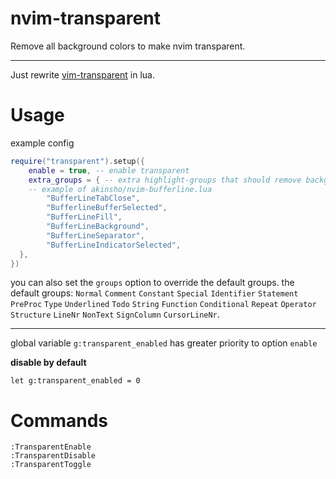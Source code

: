 # nvim-transparent

Remove all background colors to make nvim transparent.

---

Just rewrite [vim-transparent](https://github.com/Kjwon15/vim-transparent) in lua.

# Usage

example config

```lua
require("transparent").setup({
	enable = true, -- enable transparent
	extra_groups = { -- extra highlight-groups that should remove background color
    -- example of akinsho/nvim-bufferline.lua
		"BufferLineTabClose",
		"BufferlineBufferSelected",
		"BufferLineFill",
		"BufferLineBackground",
		"BufferLineSeparator",
		"BufferLineIndicatorSelected",
  },
})
```

you can also set the `groups` option to override the default groups. the default groups:
`Normal` `Comment` `Constant` `Special` `Identifier` `Statement` `PreProc` `Type` `Underlined`
`Todo` `String` `Function` `Conditional` `Repeat` `Operator` `Structure` `LineNr` `NonText` `SignColumn` `CursorLineNr`.

---

global variable `g:transparent_enabled` has greater priority to option `enable`

**disable by default**

```vim
let g:transparent_enabled = 0
```

# Commands

```
:TransparentEnable
:TransparentDisable
:TransparentToggle
```
